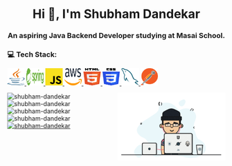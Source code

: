 <!--
**Shubham-Dandekar/Shubham-Dandekar** is a ✨ _special_ ✨ repository because its `README.md` (this file) appears on your GitHub profile.

Here are some ideas to get you started:

- 🔭 I’m currently working on ...
- 🌱 I’m currently learning ...
- 👯 I’m looking to collaborate on ...
- 🤔 I’m looking for help with ...
- 💬 Ask me about ...
- 📫 How to reach me: ...
- 😄 Pronouns: ...
- ⚡ Fun fact: ...
-->

<h1 align="center">Hi 👋, I'm Shubham Dandekar</h1>
<h3 align="center">An aspiring Java Backend Developer studying at Masai School.</h3>

<div>
  <div>
    <h3 align="left">💻 Tech Stack:</h3>
    <p align="left">
      <a href="https://www.java.com" target="blank" rel="noreferrer">
        <img src="/Logo/java.svg" alt="java" width="40" height="40" />
      </a>
      <a href="https://spring.io/" target="blank" rel="noreferrer">
        <img src="/Logo/spring.svg" alt="spring" width="40" height="40" />
      </a>
      <a
        href="https://developer.mozilla.org/en-US/docs/Web/JavaScript"
        target="blank"
        rel="noreferrer"
      >
        <img
          src="/Logo/javascript.svg"
          alt="javascript"
          width="40"
          height="40"
        />
      </a>
      <a href="https://aws.amazon.com" target="blank" rel="noreferrer">
        <img src="/Logo/aws.svg" alt="aws" width="40" height="40" />
      </a>
      <a href="https://www.w3.org/html/" target="blank" rel="noreferrer">
        <img src="/Logo/html-5.svg" alt="html5" width="40" height="40" />
      </a>
      <a href="https://www.w3schools.com/css/" target="blank" rel="noreferrer">
        <img src="/Logo/css-3.svg" alt="css3" width="40" height="40" />
      </a>
      <a href="https://www.mysql.com/" target="blank" rel="noreferrer">
        <img src="/Logo/mysql.svg" alt="mysql" width="40" height="40" />
      </a>
      <a href="https://postman.com" target="blank" rel="noreferrer">
        <img src="/Logo/postman.svg" alt="postman" width="40" height="40" />
      </a>
    </p>
  </div>
  <div>
    <img width="49.5%" align="right" src="/Animation.gif" />
  </div>
</div>

<div>
  <img
    width="49.5%"
    src="https://github-readme-stats.vercel.app/api?username=Shubham-Dandekar&theme=dark&hide_border=false&include_all_commits=false&count_private=false"
    alt="shubham-dandekar"
  />
  <img
    width="49.5%"
    src="https://github-readme-streak-stats.herokuapp.com/?user=Shubham-Dandekar&theme=dark&hide_border=false"
    alt="shubham-dandekar"
  />
</div>

<div>
  <img
    width="49.5%"
    src="https://github-readme-stats.vercel.app/api/top-langs/?username=Shubham-Dandekar&theme=dark&hide_border=false&include_all_commits=false&count_private=false&layout=compact"
    alt="shubham-dandekar"
  />
  <img
    width="49.5%" height="160px"
    src="https://quotes-github-readme.vercel.app/api?type=horizontal&theme=gruvbox"
    alt="shubham-dandekar"
  />
</div>
<a href="https://github.com/ryo-ma/github-profile-trophy" />
  <img
    width="99%"
    src="https://github-profile-trophy.vercel.app/?username=Shubham-Dandekar&theme=radical&no-frame=false&no-bg=false&margin-w=4"
    alt="shubham-dandekar"
  />
</a>
